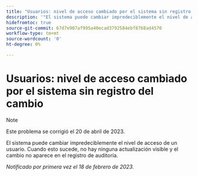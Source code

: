 ```yaml
---
title: "Usuarios: nivel de acceso cambiado por el sistema sin registro del cambio"
description: '"El sistema puede cambiar impredeciblemente el nivel de acceso de un usuario. Cuando esto sucede, no hay ninguna actualización visible y el cambio no aparece en el registro de auditoría.”'
hidefromtoc: true
source-git-commit: 67d7e907af995a40ecad3792584ebf8768ad4570
workflow-type: tm+mt
source-wordcount: '0'
ht-degree: 0%

---
```



# Usuarios: nivel de acceso cambiado por el sistema sin registro del cambio

>[!NOTE]
>
>Este problema se corrigió el 20 de abril de 2023.

El sistema puede cambiar impredeciblemente el nivel de acceso de un usuario. Cuando esto sucede, no hay ninguna actualización visible y el cambio no aparece en el registro de auditoría.

_Notificado por primera vez el 18 de febrero de 2023._


